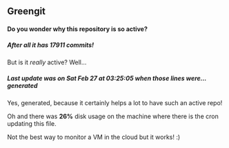 ## Greengit

#### Do you wonder why this repository is so active?

##### After all it has 17911 commits!

But is it *really* active? Well...

##### Last update was on Sat Feb 27 at 03:25:05 when those lines were... generated

Yes, generated, because it certainly helps a lot to have such an active repo!

Oh and there was **26%** disk usage on the machine
where there is the cron updating this file.

Not the best way to monitor a VM in the cloud but it works! :)
